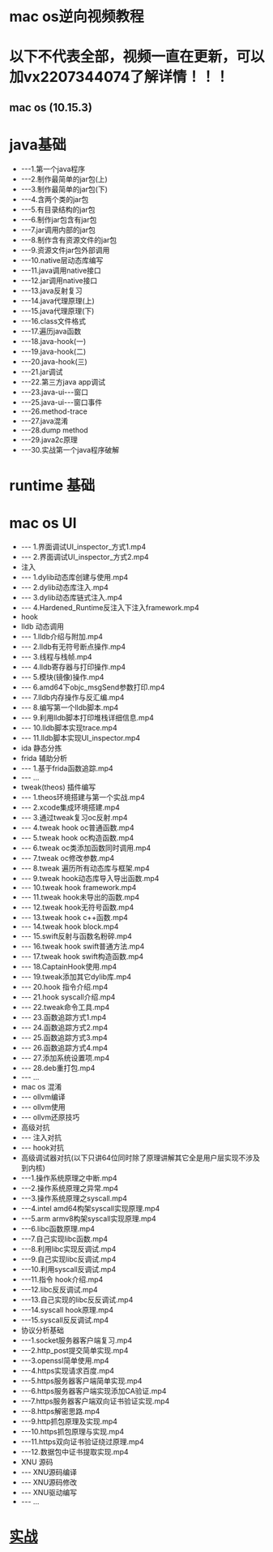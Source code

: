 # mac os逆向视频教程
# 以下不代表全部，视频一直在更新，可以加vx2207344074了解详情！！！ 
## mac os (10.15.3)
# java基础
* ---1.第一个java程序
* ---2.制作最简单的jar包(上)
* ---3.制作最简单的jar包(下)
* ---4.含两个类的jar包
* ---5.有目录结构的jar包
* ---6.制作jar包含有jar包
* ---7.jar调用内部的jar包
* ---8.制作含有资源文件的jar包
* ---9.资源文件jar包外部调用
* ---10.native层动态库编写
* ---11.java调用native接口
* ---12.jar调用native接口
* ---13.java反射复习
* ---14.java代理原理(上)
* ---15.java代理原理(下)
* ---16.class文件格式
* ---17.遍历java函数 
* ---18.java-hook(一)
* ---19.java-hook(二)
* ---20.java-hook(三)
* ---21.jar调试
* ---22.第三方java app调试
* ---23.java-ui---窗口
* ---25.java-ui---窗口事件
* ---26.method-trace 
* ---27.java混淆
* ---28.dump method
* ---29.java2c原理
* ---30.实战第一个java程序破解

# runtime 基础
# mac os UI
* --- 1.界面调试UI_inspector_方式1.mp4
* --- 2.界面调试UI_inspector_方式2.mp4
* 注入
* --- 1.dylib动态库创建与使用.mp4
* --- 2.dylib动态库注入.mp4
* --- 3.dylib动态库链式注入.mp4
* --- 4.Hardened_Runtime反注入下注入framework.mp4
* hook
* lldb 动态调用
* --- 1.lldb介绍与附加.mp4
* --- 2.lldb有无符号断点操作.mp4
* --- 3.线程与栈帧.mp4
* --- 4.lldb寄存器与打印操作.mp4
* --- 5.模块(镜像)操作.mp4
* --- 6.amd64下objc_msgSend参数打印.mp4 
* --- 7.lldb内存操作与反汇编.mp4
* --- 8.编写第一个lldb脚本.mp4
* --- 9.利用lldb脚本打印堆栈详细信息.mp4
* --- 10.lldb脚本实现trace.mp4
* --- 11.lldb脚本实现UI_inspector.mp4
* ida 静态分拣
* frida 辅助分析
* --- 1.基于frida函数追踪.mp4
* --- ...
* tweak(theos) 插件编写
* --- 1.theos环境搭建与第一个实战.mp4
* --- 2.xcode集成环境搭建.mp4
* --- 3.通过tweak复习oc反射.mp4
* --- 4.tweak hook oc普通函数.mp4
* --- 5.tweak hook oc构造函数.mp4
* --- 6.tweak oc类添加函数同时调用.mp4
* --- 7.tweak oc修改参数.mp4
* --- 8.tweak 遍历所有动态库与框架.mp4
* --- 9.tweak hook动态库导入导出函数.mp4
* --- 10.tweak hook framework.mp4
* --- 11.tweak hook未导出的函数.mp4
* --- 12.tweak hook无符号函数.mp4
* --- 13.tweak hook c++函数.mp4
* --- 14.tweak hook block.mp4
* --- 15.swift反射与函数名粉碎.mp4
* --- 16.tweak hook swift普通方法.mp4
* --- 17.tweak hook swift构造函数.mp4
* --- 18.CaptainHook使用.mp4
* --- 19.tweak添加其它dylib库.mp4
* --- 20.hook 指令介绍.mp4
* --- 21.hook syscall介绍.mp4
* --- 22.tweak命令工具.mp4
* --- 23.函数追踪方式1.mp4
* --- 24.函数追踪方式2.mp4
* --- 25.函数追踪方式3.mp4
* --- 26.函数追踪方式4.mp4
* --- 27.添加系统设置项.mp4
* --- 28.deb重打包.mp4
* --- ...
* mac os 混淆
* --- ollvm编译
* --- ollvm使用
* --- ollvm还原技巧
* 高级对抗
* --- 注入对抗
* --- hook对抗
* 高级调试器对抗(以下只讲64位同时除了原理讲解其它全是用户层实现不涉及到内核)
* ---1.操作系统原理之中断.mp4
* ---2.操作系统原理之异常.mp4
* ---3.操作系统原理之syscall.mp4
* ---4.intel amd64构架syscall实现原理.mp4
* ---5.arm armv8构架syscall实现原理.mp4
* ---6.libc函数原理.mp4
* ---7.自己实现libc函数.mp4
* ---8.利用libc实现反调试.mp4
* ---9.自己实现libc反调试.mp4
* ---10.利用syscall反调试.mp4
* ---11.指令 hook介绍.mp4
* ---12.libc反反调试.mp4
* ---13.自己实现的libc反反调试.mp4
* ---14.syscall hook原理.mp4
* ---15.syscall反反调试.mp4
* 协议分析基础
* ---1.socket服务器客户端复习.mp4
* ---2.http_post提交简单实现.mp4
* ---3.openssl简单使用.mp4
* ---4.https实现请求百度.mp4
* ---5.https服务器客户端简单实现.mp4
* ---6.https服务器客户端实现添加CA验证.mp4
* ---7.https服务器客户端双向证书验证实现.mp4
* ---8.https解密思路.mp4
* ---9.http抓包原理及实现.mp4
* ---10.https抓包原理与实现.mp4
* ---11.https双向证书验证绕过原理.mp4
* ---12.数据包中证书提取实现.mp4
* XNU 源码
* --- XNU源码编译
* --- XNU源码修改
* --- XNU驱动编写
* --- ...
# [实战](https://github.com/haidragon/study_frida) 
